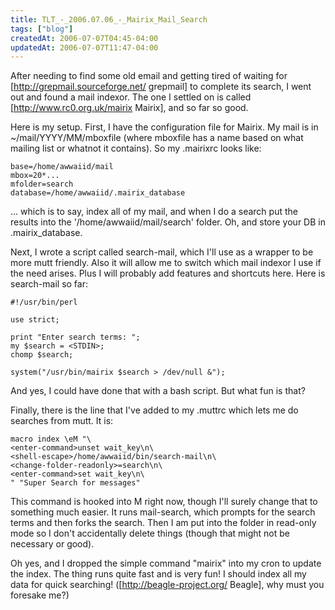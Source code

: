 ```yaml
---
title: TLT_-_2006.07.06_-_Mairix_Mail_Search
tags: ["blog"]
createdAt: 2006-07-07T04:45-04:00
updatedAt: 2006-07-07T11:47-04:00
---
```


After needing to find some old email and getting tired of waiting for [http://grepmail.sourceforge.net/ grepmail] to complete its search, I went out and found a mail indexor. The one I settled on is called [http://www.rc0.org.uk/mairix Mairix], and so far so good.

Here is my setup. First, I have the configuration file for Mairix. My mail is in ~/mail/YYYY/MM/mboxfile (where mboxfile has a name based on what mailing list or whatnot it contains). So my .mairixrc looks like:

```
base=/home/awwaiid/mail
mbox=20*...
mfolder=search
database=/home/awwaiid/.mairix_database
```

... which is to say, index all of my mail, and when I do a search put the results into the '/home/awwaiid/mail/search' folder. Oh, and store your DB in .mairix_database.

Next, I wrote a script called search-mail, which I'll use as a wrapper to be more mutt friendly. Also it will allow me to switch which mail indexor I use if the need arises. Plus I will probably add features and shortcuts here. Here is search-mail so far:

```
#!/usr/bin/perl

use strict;

print "Enter search terms: ";
my $search = <STDIN>;
chomp $search;

system("/usr/bin/mairix $search > /dev/null &");
```

And yes, I could have done that with a bash script. But what fun is that?

Finally, there is the line that I've added to my .muttrc which lets me do searches from mutt. It is:

```
macro index \eM "\
<enter-command>unset wait_key\n\
<shell-escape>/home/awwaiid/bin/search-mail\n\
<change-folder-readonly>=search\n\
<enter-command>set wait_key\n\
" "Super Search for messages"
```

This command is hooked into <esc>M right now, though I'll surely change that to something much easier. It runs mail-search, which prompts for the search terms and then forks the search. Then I am put into the folder in read-only mode so I don't accidentally delete things (though that might not be necessary or good).

Oh yes, and I dropped the simple command "mairix" into my cron to update the index. The thing runs quite fast and is very fun! I should index all my data for quick searching! ([http://beagle-project.org/ Beagle], why must you foresake me?)

